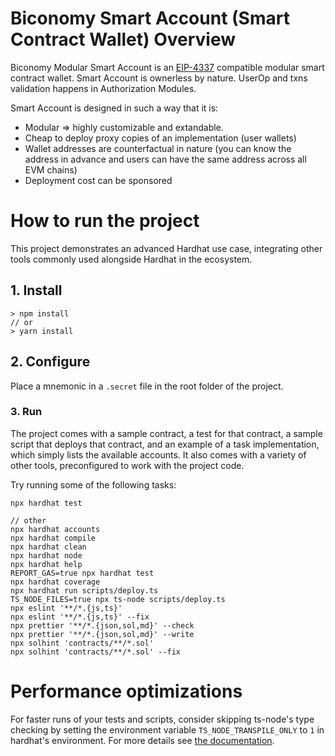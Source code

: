 
# Biconomy Smart Account (Smart Contract Wallet) Overview

Biconomy Modular Smart Account is an [EIP-4337](https://eips.ethereum.org/EIPS/eip-4337) compatible modular smart contract wallet.
Smart Account is ownerless by nature. UserOp and txns validation happens in Authorization Modules.

Smart Account is designed in such a way that it is:

- Modular => highly customizable and extandable. 
- Cheap to deploy proxy copies of an implementation (user wallets)
- Wallet addresses are counterfactual in nature (you can know the address in advance and users can have the same address across all EVM chains)
- Deployment cost can be sponsored 

# How to run the project

This project demonstrates an advanced Hardhat use case, integrating other tools commonly used alongside Hardhat in the ecosystem.

## 1. Install
```shell
> npm install
// or
> yarn install
```

## 2. Configure
Place a mnemonic in a `.secret` file in the root folder of the project.

### 3. Run

The project comes with a sample contract, a test for that contract, a sample script that deploys that contract, and an example of a task implementation, which simply lists the available accounts. It also comes with a variety of other tools, preconfigured to work with the project code.

Try running some of the following tasks:

```shell
npx hardhat test

// other
npx hardhat accounts
npx hardhat compile
npx hardhat clean
npx hardhat node
npx hardhat help
REPORT_GAS=true npx hardhat test
npx hardhat coverage
npx hardhat run scripts/deploy.ts
TS_NODE_FILES=true npx ts-node scripts/deploy.ts
npx eslint '**/*.{js,ts}'
npx eslint '**/*.{js,ts}' --fix
npx prettier '**/*.{json,sol,md}' --check
npx prettier '**/*.{json,sol,md}' --write
npx solhint 'contracts/**/*.sol'
npx solhint 'contracts/**/*.sol' --fix
```

# Performance optimizations

For faster runs of your tests and scripts, consider skipping ts-node's type checking by setting the environment variable `TS_NODE_TRANSPILE_ONLY` to `1` in hardhat's environment. For more details see [the documentation](https://hardhat.org/guides/typescript.html#performance-optimizations).
